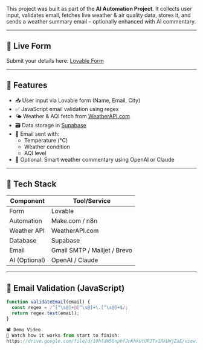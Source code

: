This project was built as part of the **AI Automation Project**.
It collects user input, validates email, fetches live weather & air quality data, stores it, and sends a weather summary email – optionally enhanced with AI commentary.

---

## 🔗 Live Form

Submit your details here: [Lovable Form](https://your-lovable-form-link.com)

---

## 🎯 Features

- 📥 User input via Lovable form (Name, Email, City)
- ✅ JavaScript email validation using regex
- 🌤️ Weather & AQI fetch from [WeatherAPI.com](https://www.weatherapi.com/)
- 🗃️ Data storage in [Supabase](https://supabase.io)
- 📧 Email sent with:
  - Temperature (°C)
  - Weather condition
  - AQI level
- 🧠 Optional: Smart weather commentary using OpenAI or Claude

---

## 🧰 Tech Stack

| Component      | Tool/Service        |
|----------------|---------------------|
| Form           | Lovable             |
| Automation     | Make.com / n8n      |
| Weather API    | WeatherAPI.com      |
| Database       | Supabase            |
| Email          | Gmail SMTP / Mailjet / Brevo |
| AI (Optional)  | OpenAI / Claude     |

---

## 🧪 Email Validation (JavaScript)

```js
function validateEmail(email) {
  const regex = /^[^\s@]+@[^\s@]+\.[^\s@]+$/;
  return regex.test(email);
}

📽️ Demo Video
🎥 Watch how it works from start to finish:
https://drive.google.com/file/d/1OhfaW5OnphfJnKhkUtURJTx1RkUWjZaE/view?usp=drive_link
